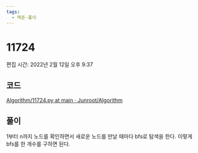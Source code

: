 ```yaml
---
tags:
  - 백준-풀이
---
```

# 11724

편집 시간: 2022년 2월 12일 오후 9:37

## 코드

[Algorithm/11724.py at main · Junroot/Algorithm](https://github.com/Junroot/Algorithm/blob/main/backjoon/11724.py)

## 풀이

1부터 n까지 노드를 확인하면서 새로운 노드를 만날 때마다 bfs로 탐색을 한다. 이렇게 bfs를 한 개수를 구하면 된다.